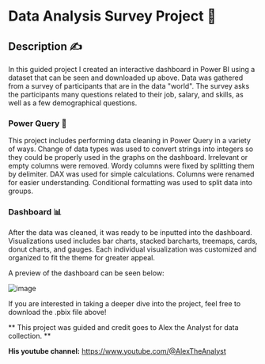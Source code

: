 # Data Analysis Survey Project :incoming_envelope:

## Description ✍️

In this guided project I created an interactive dashboard in Power BI using a dataset that can be seen and downloaded up above. Data was gathered from a survey of participants that are in the data "world". 
The survey asks the participants many questions related to their job, salary, and skills, as well as a few demographical questions.

### Power Query :page_facing_up:
This project includes performing data cleaning in Power Query in a variety of ways. Change of data types was used to convert strings into integers so they could be properly used in the graphs on the dashboard. Irrelevant or empty columns were removed.
Wordy columns were fixed by splitting them by delimiter. DAX was used for simple calculations. Columns were renamed for easier understanding. Conditional formatting was used to split data into groups.

### Dashboard :bar_chart:
After the data was cleaned, it was ready to be inputted into the dashboard. Visualizations used includes bar charts, stacked barcharts, treemaps, cards, donut charts, and gauges. Each individual visualization was customized and organized to fit the theme for greater appeal.

A preview of the dashboard can be seen below:

![image](https://github.com/Justinmenn/Portfolio/assets/144073281/dcca7dd6-1641-418d-b8c0-b105388c2e67)


If you are interested in taking a deeper dive into the project, feel free to download the .pbix file above!


** This project was guided and credit goes to Alex the Analyst for data collection. **

**His youtube channel:** https://www.youtube.com/@AlexTheAnalyst
